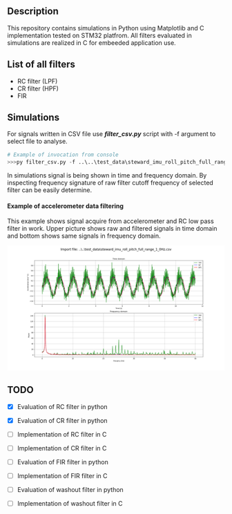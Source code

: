 ## Description

This repository contains simulations in Python using Matplotlib and C implementation tested on STM32 platfrom. All filters evaluated in simulations are realized in C for embeeded application use. 

## List of all filters
 - RC filter (LPF)
 - CR filter (HPF)
 - FIR

## Simulations
For signals written in CSV file use ***filter_csv.py*** script with -f argument to select file to analyse. 

```python
# Example of invocation from console
>>>py filter_csv.py -f ..\..\test_data\steward_imu_roll_pitch_full_range_1_0Hz.csv
```

In simulations signal is being shown in time and frequency domain. By inspecting frequency signature of raw filter cutoff frequency of selected filter can be easily determine. 

#### Example of accelerometer data filtering
This example shows signal acquire from accelerometer and RC low pass filter in work. Upper picture shows raw and filtered signals in time domain and bottom shows same signals in frequency domain.

![](simulations/pics/filter_analysis_example.png)


## TODO
 - [x] Evaluation of RC filter in python
 - [x] Evaluation of CR filter in python
 - [ ] Implementation of RC filter in C   
 - [ ] Implementation of CR filter in C   
 - [ ] Evaluation of FIR filter in python   
 - [ ] Implementation of FIR filter in C   
 - [ ] Evaluation of washout filter in python
 - [ ] Implementation of washout filter in C

    
